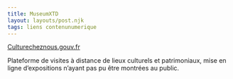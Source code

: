 ```yaml
---
title: MuseumXTD
layout: layouts/post.njk
tags: liens contenunumerique
---
```


[Culturecheznous.gouv.fr](https://lesenjeux.univ-grenoble-alpes.fr/2019/supplement-a/01-les-politiques-culturelles-numeriques-repenser-la-place-des-nouvelles-technologies-dans-le-patrimoine/)

Plateforme de visites à distance de lieux culturels et patrimoniaux, mise en ligne d’expositions n’ayant pas pu être montrées au public. 